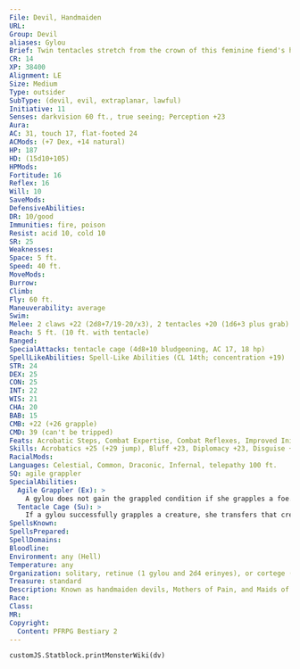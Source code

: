 ```yaml
---
File: Devil, Handmaiden
URL: 
Group: Devil
aliases: Gylou
Brief: Twin tentacles stretch from the crown of this feminine fiend's head, while her lower body blooms in a gown of writhing tendrils.
CR: 14
XP: 38400
Alignment: LE
Size: Medium
Type: outsider
SubType: (devil, evil, extraplanar, lawful)
Initiative: 11
Senses: darkvision 60 ft., true seeing; Perception +23
Aura: 
AC: 31, touch 17, flat-footed 24
ACMods: (+7 Dex, +14 natural)
HP: 187
HD: (15d10+105)
HPMods: 
Fortitude: 16
Reflex: 16
Will: 10
SaveMods: 
DefensiveAbilities: 
DR: 10/good
Immunities: fire, poison
Resist: acid 10, cold 10
SR: 25
Weaknesses: 
Space: 5 ft.
Speed: 40 ft.
MoveMods: 
Burrow: 
Climb: 
Fly: 60 ft.
Maneuverability: average
Swim: 
Melee: 2 claws +22 (2d8+7/19-20/x3), 2 tentacles +20 (1d6+3 plus grab)
Reach: 5 ft. (10 ft. with tentacle)
Ranged: 
SpecialAttacks: tentacle cage (4d8+10 bludgeoning, AC 17, 18 hp)
SpellLikeAbilities: Spell-Like Abilities (CL 14th; concentration +19)  Constant-spider climb, true seeing  At Will-alter self, dispel good (DC 20), enthrall (DC 17), greater teleport (self plus 1 entrapped creature and 50 lbs. of goods only), persistent image (DC 20)  3/day-black tentacles, charm monster (DC 19)  1/day-summon (level 5, 3 erinyes 65%)
STR: 24
DEX: 25
CON: 25
INT: 22
WIS: 21
CHA: 20
BAB: 15
CMB: +22 (+26 grapple)
CMD: 39 (can't be tripped)
Feats: Acrobatic Steps, Combat Expertise, Combat Reflexes, Improved Initiative, Improved Trip, Multiattack, Nimble Moves, Strike Back
Skills: Acrobatics +25 (+29 jump), Bluff +23, Diplomacy +23, Disguise +23, Escape Artist +22, Fly +14, Knowledge (arcana) +21, Knowledge (planes) +24, Perception +23, Perform (sing) +23, Sense Motive +23, Spellcraft +21, Stealth +25
RacialMods: 
Languages: Celestial, Common, Draconic, Infernal, telepathy 100 ft.
SQ: agile grappler
SpecialAbilities:
  Agile Grappler (Ex): >
    A gylou does not gain the grappled condition if she grapples a foe.
  Tentacle Cage (Su): >
    If a gylou successfully grapples a creature, she transfers that creature into her lower body's nest of cage-like tentacles. This works like swallow whole. The gylou's tentacles are AC 17 and have 18 hp for the purpose of an entrapped creature cutting itself out. A gylou's tendrils heal quickly, allowing her to use this ability 1 round after a creature cuts itself free.
SpellsKnown: 
SpellsPrepared: 
SpellDomains: 
Bloodline: 
Environment: any (Hell)
Temperature: any
Organization: solitary, retinue (1 gylou and 2d4 erinyes), or cortege (1-4 gylous and 2d10 erinyes)
Treasure: standard
Description: Known as handmaiden devils, Mothers of Pain, and Maids of Miscarriage, gylous attend to the whims and schemes of Hell's few female overlords. Like manipulative matrons amid decadent mortal courts, these deceivers hide their fathomless evil beneath illusions of beauty, graciousness, and tradition. Gylous particularly loathe children. It's said that the persistent cry of a babe can sometimes cause these fiends to abandon their illusions and viciously attack.  As greater devils, gylous can command many lesser devils, yet harbor an exclusive favoritism for erinyes. A gylou weighs 160 pounds and stands stiff ly at 5-1/2 feet- though many wear their head-sprouting tentacles in tall, elaborate coiffures.
Race: 
Class: 
MR: 
Copyright:
  Content: PFRPG Bestiary 2
---
```

```dataviewjs
customJS.Statblock.printMonsterWiki(dv)
```
